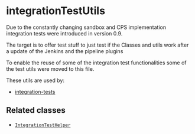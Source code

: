 # integrationTestUtils

Due to the constantly changing sandbox and CPS implementation
integration tests were introduced in version 0.9.

The target is to offer test stuff to just test if the Classes and utils
work after a update of the Jenkins and the pipeline plugins

To enable the reuse of some of the integration test functionalities
some of the test utils were moved to this file.

These utils are used by:
* [integration-tests](../jenkinsfiles/integration-tests.groovy)

## Related classes
* [`IntegrationTestHelper`](../src/com.dettonville.pipeline/utils/IntegrationTestHelper.groovy)


